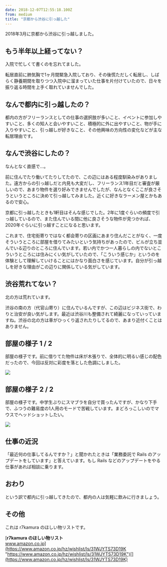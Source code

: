 ```yaml
---
date: 2018-12-07T12:55:18.100Z
from: medium
title: "京都から渋谷に引っ越した"
---
```


2018年3月に京都から渋谷に引っ越しました。

## もう半年以上経ってない？

入院で忙しくて書くのを忘れてました。

転居直前に肺気胸で1ヶ月間緊急入院しており、その後慌ただしく転居し、しばらく静養期間を取りつつ入院中に溜まっていた仕事を片付けていたので、日々を振り返る時間を上手く取れていませんでした。

## なんで都内に引っ越したの？

都内の方がフリーランスとしての仕事の選択肢が多いこと、イベントに参加しやすいこと、多くの知人と会いやすいこと、積極的に外に出やすいこと、物が手に入りやすいこと、引っ越しが好きなこと、その他興味の方向性の変化などが主な転居理由です。

## なんで渋谷にしたの？

なんとなく直感で…。

前に住んでたり働いてたりしてたので、この辺にはある程度馴染みがありました。遠方からの引っ越しだと内見も大変だし、フリーランス1年目だと審査が厳しいので、あまり物件を選り好みできませんでしたが、なんとなくここが良さそうというところに決めて引っ越してみました。近くに好きなラーメン屋とかもあるので安心。

京都に引っ越したときも1軒目はそんな感じでした。2年に1度ぐらいの頻度で引っ越しているので、また住んでいる間に他に良さそうな物件が見つかれば、2020年ぐらいに引っ越すことになると思います。

これまで、住宅街寄りではなく都会寄りの区画にあまり住んだことがなく、一度そういうところに部屋を借りてみたいという気持ちがあったので、ビルが立ち並んでいる辺りのところに住んでいます。若い内でかつ一人暮らしの内でないとこういうところには住みにくい気がしていたので、「こういう感じか」というのを体験として理解していけることにはかなり面白さを感じています。自分が引っ越しを好きな理由がこの辺りに関係している気がしています。

## 渋谷荒れてない？

北の方は荒れています。

渋谷の南の方（代官山寄り）に住んでいるんですが、この辺はビジネス街で、わりと治安が良い気がします。最近は渋谷川も整備されて綺麗になっていっていますね。渋谷の北の方は車がひっくり返されたりしてるので、あまり近付くことはありません。

## 部屋の様子 1 / 2

部屋の様子です。前に借りてた物件は床が木張りで、全体的に明るい感じの配色だったので、今回は反対に彩度を落とした色調にしました。

![](https://cdn-images-1.medium.com/max/1200/0*InT1IRP6-OSAxJCO)

## 部屋の様子 2 / 2

部屋の様子です。中学生ぶりにスマブラを自分で買ったんですが、かなり下手で、ふつうの難易度の1人用のモードで苦戦しています。まどろっこしいのでマウスでヘッドショットしたい。

![](https://cdn-images-1.medium.com/max/1200/0*ObkSCSl2XACtrC8k)

## 仕事の近況

「最近何の仕事してるんですか？」と聞かれたときは「業務委託で Rails のアップデートをしています」と答えています。もし Rails などのアップデートをやる仕事があれば相談に乗ります。

## おわり

という訳で都内に引っ越してきたので、都内の人は気軽に飲みに行きましょう。

## その他

これは r7kamura のほしい物リストです。

[**r7kamura のほしい物リスト**  
www.amazon.co.jp](https://www.amazon.co.jp/hz/wishlist/ls/31WJYTS73D19K "https://www.amazon.co.jp/hz/wishlist/ls/31WJYTS73D19K")[](https://www.amazon.co.jp/hz/wishlist/ls/31WJYTS73D19K)
